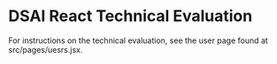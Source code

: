 # DSAI React Technical Evaluation

For instructions on the technical evaluation, see the user page found at src/pages/uesrs.jsx.
